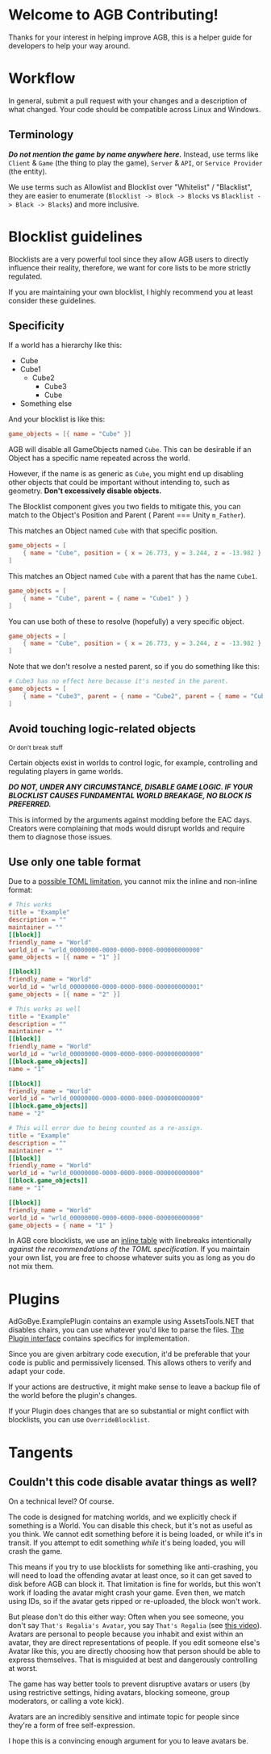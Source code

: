 # Welcome to AGB Contributing!

Thanks for your interest in helping improve AGB, this is a helper guide for developers to help your way around.

# Workflow

In general, submit a pull request with your changes and a description of what changed. Your code should be compatible
across Linux and Windows.

## Terminology

**_Do not mention the game by name anywhere here._**
Instead, use terms like `Client` & `Game` (the thing to play the game), `Server` & `API`, or `Service Provider` (the entity).

We use terms such as Allowlist and Blocklist over "Whitelist" / "Blacklist", they are easier to
enumerate (`Blocklist -> Block -> Blocks` vs `Blacklist -> Black -> Blacks`) and more inclusive.

# Blocklist guidelines

Blocklists are a very powerful tool since they allow AGB users to directly influence their reality,
therefore, we want for core lists to be more strictly regulated.

If you are maintaining your own blocklist, I highly recommend you at least consider these guidelines.

## Specificity

If a world has a hierarchy like this:

- Cube
- Cube1
    - Cube2
        - Cube3
        - Cube
- Something else

And your blocklist is like this:

```toml
game_objects = [{ name = "Cube" }]
```

AGB will disable all GameObjects named `Cube`.
This can be desirable if an Object has a specific name repeated across the world.

However, if the name is as generic as `Cube`, you might end up disabling other objects that could be important without
intending to, such as geometry. **Don't excessively disable objects.**

The Blocklist component gives you two fields to mitigate this, you can match to the Object's Position and Parent (
Parent === Unity `m_Father`).

This matches an Object named `Cube` with that specific position.

```toml
game_objects = [
    { name = "Cube", position = { x = 26.773, y = 3.244, z = -13.982 } },
]
```

This matches an Object named `Cube` with a parent that has the name `Cube1`.

```toml
game_objects = [
    { name = "Cube", parent = { name = "Cube1" } }
]
```

You can use both of these to resolve (hopefully) a very specific object.

```toml
game_objects = [
    { name = "Cube", position = { x = 26.773, y = 3.244, z = -13.982 }, parent = { name = "Cube1" } },
]
```

Note that we don't resolve a nested parent, so if you do something like this:

```toml
# Cube3 has no effect here because it's nested in the parent.
game_objects = [
    { name = "Cube3", parent = { name = "Cube2", parent = { name = "Cube3" } } }
]
```

## Avoid touching logic-related objects

<sub>Or don't break stuff</sub>

Certain objects exist in worlds to control logic, for example, controlling and regulating players in game worlds.

***DO NOT, UNDER ANY CIRCUMSTANCE, DISABLE GAME LOGIC.
IF YOUR BLOCKLIST CAUSES FUNDAMENTAL WORLD BREAKAGE, NO BLOCK IS PREFERRED.***

This is informed by the arguments against modding before the EAC days. Creators were complaining that mods would
disrupt worlds and require them to diagnose those issues.

## Use only one table format

Due to a [possible TOML limitation](https://github.com/xoofx/Tomlyn/issues/74), you cannot mix the inline and
non-inline format:

```toml
# This works
title = "Example"
description = ""
maintainer = ""
[[block]]
friendly_name = "World"
world_id = "wrld_00000000-0000-0000-0000-000000000000"
game_objects = [{ name = "1" }]

[[block]]
friendly_name = "World"
world_id = "wrld_00000000-0000-0000-0000-000000000001"
game_objects = [{ name = "2" }]
```

```toml
# This works as well
title = "Example"
description = ""
maintainer = ""
[[block]]
friendly_name = "World"
world_id = "wrld_00000000-0000-0000-0000-000000000000"
[[block.game_objects]]
name = "1"

[[block]]
friendly_name = "World"
world_id = "wrld_00000000-0000-0000-0000-000000000000"
[[block.game_objects]]
name = "2"
```

```toml
# This will error due to being counted as a re-assign.
title = "Example"
description = ""
maintainer = ""
[[block]]
friendly_name = "World"
world_id = "wrld_00000000-0000-0000-0000-000000000000"
[[block.game_objects]]
name = "1"

[[block]]
friendly_name = "World"
world_id = "wrld_00000000-0000-0000-0000-000000000000"
game_objects = { name = "1" }
```

In AGB core blocklists, we use an [inline table](https://toml.io/en/v1.0.0#inline-table) with linebreaks intentionally
*against the recommendations of the TOML specification.*
If you maintain your own list, you are free to choose whatever suits you as long as you do not mix them.

# Plugins

AdGoBye.ExamplePlugin contains an example using AssetsTools.NET that disables chairs, you can use whatever you'd like to
parse the files.
[The Plugin interface](AdGoBye.Plugins/IPlugin.cs) contains specifics for implementation.

Since you are given arbitrary code execution, it'd be preferable that your code is public and permissively licensed.
This allows others to verify and adapt your code.

If your actions are destructive, it might make sense to leave a backup file of the world before the plugin's changes.

If your Plugin does changes that are so substantial or might conflict with blocklists, you can use `OverrideBlocklist`.


# Tangents

## Couldn't this code disable avatar things as well?

On a technical level? Of course.

The code is designed for matching worlds, and we explicitly check if something is a World.
You can disable this check, but it's not as useful as you think. We cannot edit something before it is being loaded, or
while it's in transit. If you attempt to edit something *while* it's being loaded, you will crash the game.

This means if you try to use blocklists for something like anti-crashing, you will need to load the offending avatar
at least once, so it can get saved to disk before AGB can block it.
That limitation is fine for worlds, but this won't work if loading the avatar might crash your game.
Even then, we match using IDs, so if the avatar gets ripped or re-uploaded, the block won't work.

But please don't do this either way:
Often when you see someone, you don't say `That's Regalia's Avatar`, you say `That's Regalia` (see [this video](https://youtu.be/5v_Dl7i4Bcw)).
Avatars are personal to people because you inhabit and exist within an avatar, they are direct representations of
people.
If you edit someone else's Avatar like this, you are directly choosing how that person should be able to express
themselves.
That is misguided at best and dangerously controlling at worst.

The game has way better tools to prevent disruptive avatars or users (by using restrictive settings, hiding
avatars, blocking someone, group moderators, or calling a vote kick).

Avatars are an incredibly sensitive and intimate topic for people since they're a form of free self-expression.

I hope this is a convincing enough argument for you to leave avatars be.
